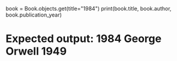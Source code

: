 book = Book.objects.get(title="1984")
print(book.title, book.author, book.publication_year)
# Expected output: 1984 George Orwell 1949
